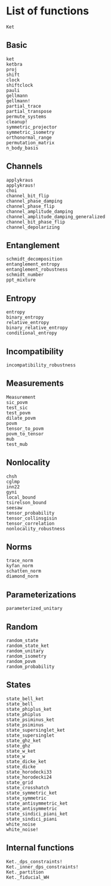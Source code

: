 # List of functions

```@docs
Ket
```

## Basic

```@docs
ket
ketbra
proj
shift
clock
shiftclock
pauli
gellmann
gellmann!
partial_trace
partial_transpose
permute_systems
cleanup!
symmetric_projector
symmetric_isometry
orthonormal_range
permutation_matrix
n_body_basis
```

## Channels

```@docs
applykraus
applykraus!
choi
channel_bit_flip
channel_phase_damping
channel_phase_flip
channel_amplitude_damping
channel_amplitude_damping_generalized
channel_bit_phase_flip
channel_depolarizing
```

## Entanglement

```@docs
schmidt_decomposition
entanglement_entropy
entanglement_robustness
schmidt_number
ppt_mixture
```

## Entropy

```@docs
entropy
binary_entropy
relative_entropy
binary_relative_entropy
conditional_entropy
```

## Incompatibility

```@docs
incompatibility_robustness
```

## Measurements

```@docs
Measurement
sic_povm
test_sic
test_povm
dilate_povm
povm
tensor_to_povm
povm_to_tensor
mub
test_mub
```

## Nonlocality

```@docs
chsh
cglmp
inn22
gyni
local_bound
tsirelson_bound
seesaw
tensor_probability
tensor_collinsgisin
tensor_correlation
nonlocality_robustness
```

## Norms

```@docs
trace_norm
kyfan_norm
schatten_norm
diamond_norm
```

## Parameterizations

```@docs
parameterized_unitary
```

## Random

```@docs
random_state
random_state_ket
random_unitary
random_isometry
random_povm
random_probability
```

## States

```@docs
state_bell_ket
state_bell
state_phiplus_ket
state_phiplus
state_psiminus_ket
state_psiminus
state_supersinglet_ket
state_supersinglet
state_ghz_ket
state_ghz
state_w_ket
state_w
state_dicke_ket
state_dicke
state_horodecki33
state_horodecki24
state_grid
state_crosshatch
state_symmetric_ket
state_symmetric
state_antisymmetric_ket
state_antisymmetric
state_sindici_piani_ket
state_sindici_piani
white_noise
white_noise!
```

## Internal functions

```@docs
Ket._dps_constraints!
Ket._inner_dps_constraints!
Ket._partition
Ket._fiducial_WH
```
